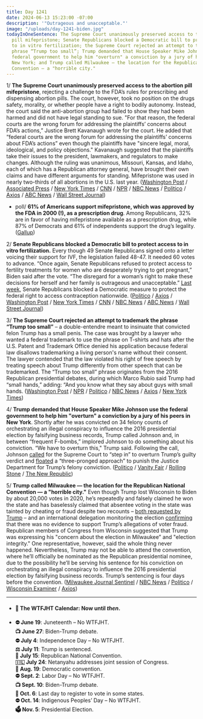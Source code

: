 ```yaml
---
title: Day 1241
date: 2024-06-13 15:23:00 -07:00
description: '"Outrageous and unacceptable."'
image: "/uploads/day-1241-biden.jpg"
todayInOneSentence: The Supreme Court unanimously preserved access to the abortion
  pill mifepristone; Senate Republicans blocked a Democratic bill to protect access
  to in vitro fertilization; the Supreme Court rejected an attempt to trademark the
  phrase “Trump too small”; Trump demanded that House Speaker Mike Johnson use the
  federal government to help him "overturn" a conviction by a jury of his peers in
  New York; and Trump called Milwaukee — the location for the Republican National
  Convention — a "horrible city."
---
```


1/ **The Supreme Court unanimously preserved access to the abortion pill mifepristone**, rejecting a challenge to the FDA’s rules for prescribing and dispensing abortion pills. The court, however, took no position on the drugs safety, morality, or whether people have a right to bodily autonomy. Instead, the court said the anti-abortion group had failed to show they had been harmed and did not have legal standing to sue. "For that reason, the federal courts are the wrong forum for addressing the plaintiffs’ concerns about FDA’s actions,” Justice Brett Kavanaugh wrote for the court. He added that “federal courts are the wrong forum for addressing the plaintiffs’ concerns about FDA’s actions” even though the plaintiffs have "sincere legal, moral, ideological, and policy objections." Kavanaugh suggested that the plaintiffs take their issues to the president, lawmakers, and regulators to make changes. Although the ruling was unanimous, Missouri, Kansas, and Idaho, each of which has a Republican attorney general, have brought their own claims and have different arguments for standing. Mifepristone was used in nearly two-thirds of all abortions in the U.S. last year. ([Washington Post](https://www.washingtonpost.com/politics/2024/06/13/supreme-court-abortion-pill-ruling-mifepristone/) / [Associated Press](https://apnews.com/article/supreme-court-abortion-mifepristone-fda-4073b9a7b1cbb1c3641025290c22be2a) / [New York Times](https://www.nytimes.com/2024/06/13/us/politics/abortion-pill-standing.html) / [CNN](https://www.cnn.com/politics/live-news/supreme-court-abortion-pill-decision-06-13-24/index.html) / [NPR](https://www.npr.org/2024/06/05/nx-s1-4994407/supreme-court-mifepristone) / [NBC News](https://www.nbcnews.com/politics/supreme-court/supreme-court-rejects-bid-restrict-access-abortion-pill-rcna151308) / [Politico](https://www.politico.com/news/2024/06/13/supreme-court-wont-restrict-access-to-abortion-pill-00163149) / [Axios](https://www.axios.com/2024/06/13/supreme-court-abortion-pill-case-decision) / [ABC News](https://abcnews.go.com/Politics/biden-fight-reproductive-freedom-continues-despite-scotus-mifepristone/story?id=111094353) / [Wall Street Journal](https://www.wsj.com/us-news/law/supreme-court-abortion-pill-mifepristone-f78f3320?mod=hp_lead_pos1))

* poll/ **61% of Americans support mifepristone, which was approved by the FDA in 2000 (!), as a prescription drug**. Among Republicans, 32% are in favor of having mifepristone available as a prescription drug, while 87% of Democrats and 61% of independents support the drug’s legality. ([Gallup](https://news.gallup.com/poll/645836/record-share-electorate-pro-choice-voting.aspx))

2/ **Senate Republicans blocked a Democratic bill to protect access to in vitro fertilization.** Every though 49 Senate Republicans signed onto a letter voicing their support for IVF, the legislation failed 48-47. It needed 60 votes to advance. “Once again, Senate Republicans refused to protect access to fertility treatments for women who are desperately trying to get pregnant,” Biden said after the vote. “The disregard for a woman’s right to make these decisions for herself and her family is outrageous and unacceptable.” [Last week](https://whatthefuckjusthappenedtoday.com/2024/06/05/day-1233/#5-senate-republicans-blocked-a-democ), Senate Republicans blocked a Democratic measure to protect the federal right to access contraception nationwide. ([Politico](https://www.politico.com/live-updates/2024/06/13/congress/gop-blocks-ivf-bill-00163214) / [Axios](https://www.axios.com/2024/06/13/senate-republicans-block-ivf-protections-bill) / [Washington Post](https://www.washingtonpost.com/politics/2024/06/13/senate-in-vitro-fertilization-vote/) / [New York Times](https://www.nytimes.com/2024/06/13/us/politics/ivf-access-bill-republicans.html) / [CNN](https://www.cnn.com/2024/06/13/politics/senate-ivf-bill-vote/index.html) / [NBC News](https://www.nbcnews.com/politics/congress/senate-republicans-block-democratic-bill-protect-ivf-nationwide-rcna156416) / [ABC News](https://abcnews.go.com/Politics/senate-vote-ivf-protections-democrats-republicans-spar-election/story?id=111093914) / [Wall Street Journal](https://www.wsj.com/politics/policy/ivf-vote-in-senate-raises-heat-on-republicans-9502d2a7?mod=hp_lead_pos2))

3/ **The Supreme Court rejected an attempt to trademark the phrase “Trump too small”** – a double-entendre meant to insinuate that convicted felon Trump has a small penis. The case was brought by a lawyer who wanted a federal trademark to use the phrase on T-shirts and hats after the U.S. Patent and Trademark Office denied his application because federal law disallows trademarking a living person's name without their consent. The lawyer contended that the law violated his right of free speech by treating speech about Trump differently from other speech that can be trademarked. The “Trump too small” phrase originates from the 2016 Republican presidential debates, during which Marco Rubio said Trump had “small hands,” adding: “And you know what they say about guys with small hands. ([Washington Post](https://www.washingtonpost.com/politics/2024/06/13/supreme-court-trump-too-small/) / [NPR](https://www.npr.org/2024/06/13/g-s1-2532/supreme-court-trump-t-shirts) / [Politico](https://www.politico.com/news/2024/06/13/supreme-court-trump-too-small-trademark-00163215) / [NBC News](https://www.nbcnews.com/politics/supreme-court/supreme-court-blocks-trump-small-trademark-gambit-rcna137779) / [Axios](https://www.axios.com/2024/06/13/supreme-court-rejects-trump-too-small-trademark) / [New York Times](https://www.nytimes.com/2024/06/13/us/politics/supreme-court-trump-trademark.html))

4/ **Trump demanded that House Speaker Mike Johnson use the federal government to help him "overturn" a conviction by a jury of his peers in New York**. Shortly after he was convicted on 34 felony counts of orchestrating an illegal conspiracy to influence the 2016 presidential election by falsifying business records, Trump called Johnson and, in between “frequent F-bombs,” implored Johnson to do something about his conviction.  “We have to overturn this," Trump said. Following the call, Johnson [called](https://whatthefuckjusthappenedtoday.com/2024/06/03/day-1231/#house-speaker-mike-johnson-called-fo) for the Supreme Court to “step in” to overturn Trump’s guilty verdict and [floated](https://whatthefuckjusthappenedtoday.com/2024/06/04/day-1232/#2-speaker-mike-johnson-floated-a-%E2%80%9Cth) a “three-pronged approach” to punish the Justice Department for Trump’s felony conviction. ([Politico](https://www.politico.com/news/2024/06/13/donald-trump-conviction-mike-johnson-00163128) / [Vanity Fair](https://www.vanityfair.com/news/story/report-trump-demanded-mike-johnson-use-the-federal-government-to-overturn-his-conviction-and-johnsons-response-was-basically-im-on-it-boss) / [Rolling Stone](https://www.rollingstone.com/politics/politics-news/trump-demanded-mike-johnson-overturn-conviction-1235039437/) / [The New Republic](https://newrepublic.com/post/182669/trump-hush-money-conviction-mike-johnson-desperate))

5/ **Trump called Milwaukee — the location for the Republican National Convention — a "horrible city."** Even though Trump lost Wisconsin to Biden by about 20,000 votes in 2020, he’s repeatedly and falsely claimed he won the state and has baselessly claimed that absentee voting in the state was tainted by cheating or fraud despite two recounts – [both requested by Trump](https://whatthefuckjusthappenedtoday.com/2020/11/30/day-1411/#5-two-recounts-in-wisconsin-%E2%80%93-reques) – and an international delegation monitoring the election [confirming](https://whatthefuckjusthappenedtoday.com/2020/11/05/day-1386/#8-an-international-delegation-monito) that there was no evidence to support Trump’s allegations of voter fraud. Republican members of Congress from Wisconsin suggested that Trump was expressing his "concern about the election in Milwaukee” and "election integrity." One representative, however, said the whole thing never happened. Nevertheless, Trump may not be able to attend the convention, where he’ll officially be nominated as the Republican presidential nominee, due to the possibility he’ll be serving his sentence for his conviction on orchestrating an illegal conspiracy to influence the 2016 presidential election by falsifying business records. Trump’s sentencing is four days before the convention. ([Milwaukee Journal Sentinel](https://www.jsonline.com/story/news/politics/2024/06/13/trump-calls-milwaukee-host-for-the-2024-rnc-a-horrible-city/74083831007/) / [NBC News](https://www.nbcnews.com/politics/2024-election/republican-national-committee-convention-trump-may-not-attend-rcna156838) / [Politico](https://www.politico.com/news/2024/06/13/trump-milwaukee-horrible-wisconsin-democrats-00163243) / [Wisconsin Examiner](https://wisconsinexaminer.com/briefs/trump-tells-house-republicans-milwaukee-is-a-horrible-city/) / [Axios](https://www.axios.com/2024/06/13/trump-milwaukee-rnc-horrible-city))

---

* #### 📅 The WTFJHT Calendar: Now until *then*. 

* **⛔️ June 19**: Juneteenth – No WTFJHT. \
**📺 June 27**: Biden-Trump debate.\
**⛔️ July 4**: Independence Day – No WTFJHT. \
**⚖️ July 11**: Trump is sentenced.\
**🐘 July 15**: Republican National Convention.\
**🇮🇱 July 24**: Netanyahu addresses joint session of Congress.\
**🫏 Aug. 19**: Democratic convention.\
**⛔️ Sept. 2**: Labor Day – No WTFJHT. \
**📺 Sept. 10**: Biden-Trump debate.\
**📆 Oct. 6**: Last day to register to vote in some states. \
**⛔️ Oct. 14**: Indigenous Peoples’ Day – No WTFJHT. \
**🗳️ Nov. 5**: Presidential Election.

